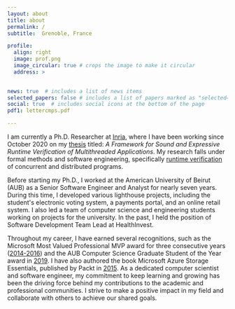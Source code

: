 ```yaml
---
layout: about
title: about
permalink: /
subtitle:  Grenoble, France

profile:
  align: right
  image: prof.png
  image_circular: true # crops the image to make it circular
  address: > 
  

news: true  # includes a list of news items
selected_papers: false # includes a list of papers marked as "selected={true}"
social: true  # includes social icons at the bottom of the page
pdf1: lettercmps.pdf 

---
```

 I am currently a Ph.D. Researcher at [Inria](http://inria.fr), where I have been working since October 2020 on my [thesis](https://www.theses.fr/s246965) titled: <i>A Framework for Sound and Expressive Runtime Verification of Multithreaded Applications</i>. My research falls under formal methods and software engineering, specifically [runtime verification](https://en.wikipedia.org/wiki/Runtime_verification) of concurrent and distributed programs. 

Before starting my Ph.D., I worked at the American University of Beirut (AUB) as a Senior Software Engineer and Analyst for nearly seven years. During this time, I developed various lighthouse projects, including the student's electronic voting system, a payments portal, and an online retail system. I also led a team of computer science and engineering students working on projects for the university. In the past, I held the position of Software Development Team Lead at HealthInvest. 

Throughout my career, I have earned several recognitions, such as the Microsoft Most Valued Professional MVP award for three consecutive years ([2014-2016](http://mvp.microsoft.com/en-us/PublicProfile/5000832)) and the AUB Computer Science Graduate Student of the Year award in  <a href="{{ page.pdf1 | prepend: 'assets/pdf/' | relative_url}}" target="_blank" rel="noopener noreferrer" >2019</a>. I have also authored the book Microsoft Azure Storage Essentials, published by Packt in [2015](https://www.packtpub.com/product/microsoft-azure-storage-essentials/9781784396237). As a dedicated computer scientist and software engineer, my commitment to keep learning and growing has been the driving force behind my contributions to the academic and professional communities. I strive to make a positive impact in my field and collaborate with others to achieve our shared goals.

